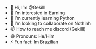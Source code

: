 - 👋 Hi, I’m @Gekilll
- 👀 I’m interested in Earning
- 🌱 I’m currently learning Python
- 💞️ I’m looking to collaborate on Nothinh
- 📫 How to reach me discord (Gekilll)
- 😄 Pronouns: He/Him
- ⚡ Fun fact: Im Brazilian

<!---
Gekilll/Gekilll is a ✨ special ✨ repository because its `README.md` (this file) appears on your GitHub profile.
You can click the Preview link to take a look at your changes.
--->
